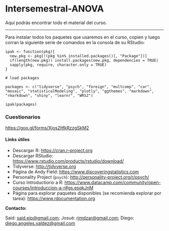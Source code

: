 # Intersemestral-ANOVA

Aquí podrás encontrar todo el material del curso.
***

Para instalar todos los paquetes que usaremos en el curso, copien y luego corran la siguiente serie de comandos en la consola de su RStudio:

```
ipak <- function(pkg){
  new.pkg <- pkg[!(pkg %in% installed.packages()[, "Package"])]
  if(length(new.pkg)) install.packages(new.pkg, dependencies = TRUE)
  sapply(pkg, require, character.only = TRUE)
}

# load packages

packages <- c("tidyverse", "psych", "foreign", "multcomp", "car", "mosaic", "statisticalModeling", "plotly", "ggthemes", "markdown", "rmarkdown", "shiny", "learnr", "WRS2")

ipak(packages)
```


### Cuestionarios

https://goo.gl/forms/Xjos2ltfkRzzgSkM2


#### Links útiles

* Descargar R: https://cran.r-project.org
* Descargar RStudio: https://www.rstudio.com/products/rstudio/download/
* Tidyverse: http://tidyverse.org
* Página de Andy Field: https://www.discoveringstatistics.com
* Personality Project (`psych`): http://personality-project.org/r/psych/
* Curso Introductiorio a R: https://www.datacamp.com/community/open-courses/introduccion-a-r#gs.esqkJnM
* Página para explorar paquetes disponibles (se recomienda explorar por tarea): https://www.rdocumentation.org

**Contacto:**

Said: said.ejp@gmail.com; Josué: rjmdzar@gmail.com; Diego: diego.angeles.valdez@gmail.com
